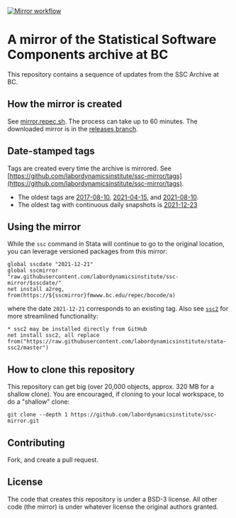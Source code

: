[![Mirror workflow](https://github.com/labordynamicsinstitute/ssc-mirror/actions/workflows/mirror.yml/badge.svg)](https://github.com/labordynamicsinstitute/ssc-mirror/actions/workflows/mirror.yml)

# A mirror of the Statistical Software Components archive at BC

This repository contains a sequence of updates from the SSC Archive at BC.

## How the mirror is created

See [mirror.repec.sh](mirror.repec.sh). The process can take up to 60 minutes. The downloaded mirror is in the [releases branch](https://github.com/labordynamicsinstitute/ssc-mirror/tree/releases).

## Date-stamped tags

Tags are created every time the archive is mirrored. See [https://github.com/labordynamicsinstitute/ssc-mirror/tags](https://github.com/labordynamicsinstitute/ssc-mirror/tags).

- The oldest tags are [2017-08-10](https://github.com/labordynamicsinstitute/ssc-mirror/releases/tag/2017-08-10), [2021-04-15](https://github.com/labordynamicsinstitute/ssc-mirror/releases/tag/2021-04-15), and [2021-08-10](https://github.com/labordynamicsinstitute/ssc-mirror/releases/tag/2021-08-10).
- The oldest tag with continuous daily snapshots is [2021-12-23](https://github.com/labordynamicsinstitute/ssc-mirror/releases/tag/2021-12-23)

## Using the mirror

While the `ssc` command in Stata will continue to go to the original location, you can leverage versioned packages from this mirror:

```{stata}
global sscdate "2021-12-21"
global sscmirror "raw.githubusercontent.com/labordynamicsinstitute/ssc-mirror/$sscdate/" 
net install a2reg, from(https://${sscmirror}fmwww.bc.edu/repec/bocode/a)
```

where the date `2021-12-21` corresponds to an existing tag. Also see [`ssc2`](https://github.com/labordynamicsinstitute/stata-ssc2/) for more streamlined functionality:

```
* ssc2 may be installed directly from GitHub
net install ssc2, all replace from("https://raw.githubusercontent.com/labordynamicsinstitute/stata-ssc2/master")
```

## How to clone this repository

This repository can get big (over 20,000 objects, approx. 320 MB for a shallow clone). You are encouraged, if cloning to your local workspace, to do a "shallow" clone:

    git clone --depth 1 https://github.com/labordynamicsinstitute/ssc-mirror.git

## Contributing

Fork, and create a pull request.

## License

The code that creates this repository is under a BSD-3 license. All other code (the mirror) is under whatever license the original authors granted.

